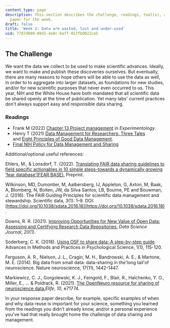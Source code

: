 ```yaml
---
content_type: page
description: This section describes the challenge, readings, tool(s), and response
  paper for the week.
draft: false
title: 'Week 2: Data are wasted, lost and under-used'
uid: 7787d088-08d1-4e8c-beff-017fb0022ce5
---
```

## The Challenge

We want the data we collect to be used to make scientific advances. Ideally, we want to make and publish these discoveries ourselves. But eventually, there are many reasons to hope others will be able to use the data as well, in order to to aggregate into larger datasets, as foundations for new studies, and/or for new scientific purposes that never even occurred to us. This year, NIH and the White House have both mandated that all scientific data be shared openly at the time of publication. Yet many labs' current practices don't always support easy and responsible data sharing. 

### Readings

- Frank M (2022) [Chapter 13 Project management](https://experimentology.io/13-management) in *Experimentology*.
- Henry T (2021) [Data Management for Researchers: Three Tales](https://www.teaguehenry.com/strings-not-factors/2021/1/24/data-management-for-researchers-three-terrifying-tales) and [Eight Principles of Good Data Management](https://www.teaguehenry.com/strings-not-factors/2021/2/21/eight-principles-of-good-data-management).
- [Final NIH Policy for Data Management and Sharing](https://grants.nih.gov/grants/guide/notice-files/NOT-OD-21-013.html)

Additional/optional useful references:

Ehlers, M., & Lonsdorf, T. (2022). [Translating FAIR data sharing guidelines to field specific actionables in 10 simple steps-towards a dynamically growing ‘fear database’(FEAR BASE).](https://psyarxiv.com/8crk3/) Preprint.

Wilkinson, MD, Dumontier, M, Aalbersberg, IJ, Appleton, G, Axton, M, Baak, A, Blomberg, N, Boiten, JW, da Silva Santos, LB, Bourne, PE and Bouwman, J. (2016). The FAIR Guiding Principles for scientific data management and stewardship. Scientific data, 3(1): 1–9. DOI: [https://doi.org/10.1038/sdata.2016.18](https://doi.org/10.1038/sdata.2016.18) .

Downs, R. R. (2021). [Improving Opportunities for New Value of Open Data: Assessing and Certifying Research Data Repositories.](https://datascience.codata.org/article/10.5334/dsj-2021-001/) *Data Science Journal*, *20*(1).

Soderberg, C. K. (2018). [Using OSF to share data: A step-by-step guide](https://journals.sagepub.com/doi/10.1177/2515245918757689). Advances in Methods and Practices in Psychological Science, 1(1), 115-120.

Ferguson, A. R., Nielson, J. L., Cragin, M. H., Bandrowski, A. E., & Martone, M. E. (2014). Big data from small data: data-sharing in the'long tail'of neuroscience. Nature neuroscience, 17(11), 1442-1447.

Markiewicz, C. J., Gorgolewski, K. J., Feingold, F., Blair, R., Halchenko, Y. O., Miller, E., ... & Poldrack, R. (2021). [The OpenNeuro resource for sharing of neuroscience data.](https://elifesciences.org/articles/71774)*Elife*, *10*, e71774.

In your response paper describe, for example, specific examples of when and why data reuse is important for your science, something you learned from the readings you didn't already know, and/or a personal experience you've had that really brought home the challenge of data sharing and management.